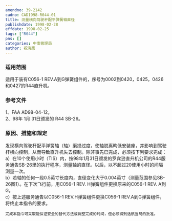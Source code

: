 ```yaml
---
amendno: 39-2142  
cadno: CAD1998-R044-01  
title: 测量横向驾驶杆配平弹簧轴直径  
publishdate: 1998-02-28  
effdate: 1998-02-25  
tags: ["R044"]  
pns: []  
categories: 中南管理局  
author: 祝海鹰  
---
```

  
### 适用范围  
适用于装有C056-1 REV.A到G弹簧组件的，序号为0002到0420，0425，0426和0427的R44直升机。  
  
<!--more-->  
### 参考文件  
1、FAA AD98-04-12。  
 2、98年 1月 31日颁发的 R44 SB-26。  
  
### 原因、措施和规定  
发现横向驾驶杆配平弹簧轴（轴）磨损过度，使轴脱离昀低安装座，并影响到驾驶杆横向控制，从而导致直升机失去控制。除非事先已完成，必须按下列要求完成：  
   a）在10个使用小时（TIS）内，按98年1月31日颁发的罗宾逊直升机公司的R44服务通告SB-26里的执行程序，测量轴的直径。以后，以不超过20使用小时的间隔测量一次。  
   b）若轴的任何一段0.5英寸长度内，直径变化大于0.004英寸（测量范围参见SB-26图1）。在下次飞行前，用C056-1 REV. H弹簧组件更换原来的C056-1 REV. A到G。  
   c）按上述服务通告以C056-1 REV.H弹簧组件更换C056-1 REV.A到G弹簧组件，将终止本指令的要求。  
  
  
    完成本指令可采取能保证安全的替代方法或调整完成的时间，但必须得到适航当局的批准。  
